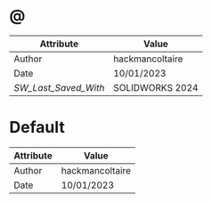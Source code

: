 # @
| Attribute | Value |
| ---  | ---     |
| Author | hackmancoltaire |
| Date | 10/01/2023 |
| _SW_Last_Saved_With_ | SOLIDWORKS 2024 |
# Default
| Attribute | Value |
| ---  | ---     |
| Author | hackmancoltaire |
| Date | 10/01/2023 |

